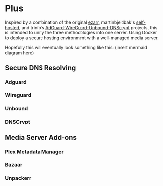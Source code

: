 # Plus
Inspired by a combination of the original [ezarr](https://github.com/Luctia/ezarr), martinbjeldbak's [self-hosted](https://github.com/martinbjeldbak/self-hosted), and trinib's [AdGuard-WireGuard-Unbound-DNScrypt](https://github.com/trinib/AdGuard-WireGuard-Unbound-DNScrypt) projects, this is intended to unify the three methodologies into one server. Using Docker to deploy a secure hosting environment with a well-managed media server. 

Hopefully this will eventually look something like this:
(insert mermaid diagram here)


## Secure DNS Resolving
### Adguard

### Wireguard

### Unbound

### DNSCrypt

## Media Server Add-ons
### Plex Metadata Manager

### Bazaar

### Unpackerr
